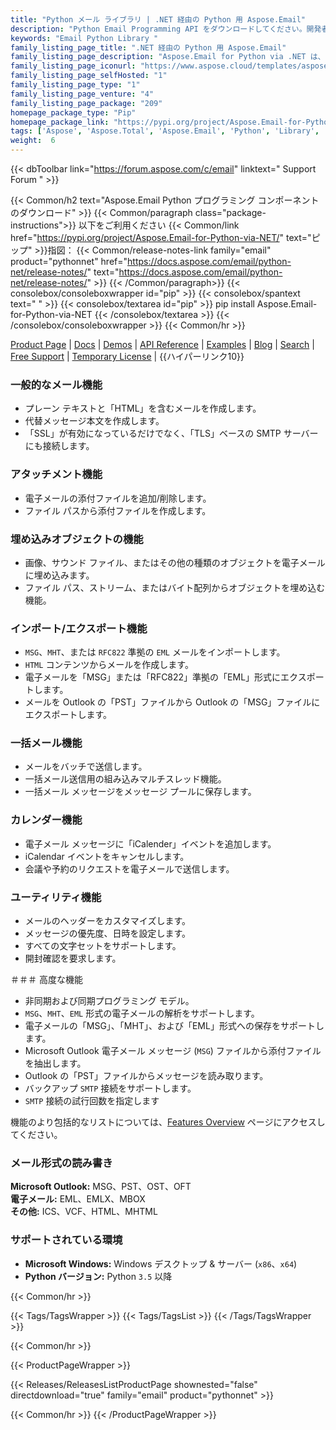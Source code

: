 ```yaml
---
title: "Python メール ライブラリ | .NET 経由の Python 用 Aspose.Email"
description: "Python Email Programming API をダウンロードしてください。開発者が一般的な電子メール メッセージ形式を作成、操作、または変換するための時間と労力を節約できます。基盤となる形式の実装の複雑さを気にする必要はありません。"
keywords: "Email Python Library "
family_listing_page_title: ".NET 経由の Python 用 Aspose.Email"
family_listing_page_description: "Aspose.Email for Python via .NET は、クロスプラットフォーム アプリケーションの作成に使用できる強力な電子メール プログラミング コンポーネントを生成するためにまとめられたクラス ライブラリのスイートです。 Aspose.Email for Python via .NET は、メッセージ フォーマットの構成を気にすることなく、Windows プラットフォームで簡単に使用できます。"
family_listing_page_iconurl: "https://www.aspose.cloud/templates/aspose/App_Themes/V3/images/email/272x272/aspose_email-for-python.png"
family_listing_page_selfHosted: "1"
family_listing_page_type: "1"
family_listing_page_venture: "4"
family_listing_page_package: "209"
homepage_package_type: "Pip"
homepage_package_link: "https://pypi.org/project/Aspose.Email-for-Python-via-NET/"
tags: ['Aspose', 'Aspose.Total', 'Aspose.Email', 'Python', 'Library', '.NET', 'Email', 'MSG', 'PST', 'OST', 'OFT', 'EML', 'EMLX', 'MBOX', 'ICS', 'VCF', 'HTML', 'MHTML']
weight:  6
---
```


{{< dbToolbar link="https://forum.aspose.com/c/email" linktext=" Support Forum " >}}

{{< Common/h2 text="Aspose.Email Python プログラミング コンポーネントのダウンロード"  >}}
{{< Common/paragraph class="package-instructions">}}
以下をご利用ください
{{< Common/link href="https://pypi.org/project/Aspose.Email-for-Python-via-NET/" text="ピップ"  >}}指図：
{{< Common/release-notes-link family="email" product="pythonnet" href="https://docs.aspose.com/email/python-net/release-notes/" text="https://docs.aspose.com/email/python-net/release-notes/"  >}}
{{< /Common/paragraph>}}
{{< consolebox/consoleboxwrapper id="pip" >}}
       {{< consolebox/spantext text=" " >}}
       {{< consolebox/textarea id="pip" >}} pip install Aspose.Email-for-Python-via-NET {{< /consolebox/textarea >}}
{{< /consolebox/consoleboxwrapper >}}
{{< Common/hr >}}

[Product Page](https://products.aspose.com/email/python-net) | [Docs](https://docs.aspose.com/email/pythonnet/) | [Demos](https://products.aspose.app/email/family) | [API Reference](https://apireference.aspose.com/email/java) | [Examples](https://github.com/aspose-email/Aspose.Email-Python-Dotnet/tree/master/Examples) | [Blog](https://blog.aspose.com/category/email/) | [Search](https://search.aspose.com/) | [Free Support](https://forum.aspose.com/c/email) | [Temporary License](https://purchase.aspose.com/temporary-license) | {{ハイパーリンク10}}

### 一般的なメール機能

- プレーン テキストと「HTML」を含むメールを作成します。
- 代替メッセージ本文を作成します。
- 「SSL」が有効になっているだけでなく、「TLS」ベースの SMTP サーバーにも接続します。

### アタッチメント機能

- 電子メールの添付ファイルを追加/削除します。
- ファイル パスから添付ファイルを作成します。

### 埋め込みオブジェクトの機能

- 画像、サウンド ファイル、またはその他の種類のオブジェクトを電子メールに埋め込みます。
- ファイル パス、ストリーム、またはバイト配列からオブジェクトを埋め込む機能。

### インポート/エクスポート機能

- `MSG`、`MHT`、または `RFC822` 準拠の `EML` メールをインポートします。
- `HTML` コンテンツからメールを作成します。
- 電子メールを「MSG」または「RFC822」準拠の「EML」形式にエクスポートします。
- メールを Outlook の「PST」ファイルから Outlook の「MSG」ファイルにエクスポートします。

### 一括メール機能

- メールをバッチで送信します。
- 一括メール送信用の組み込みマルチスレッド機能。
- 一括メール メッセージをメッセージ プールに保存します。

### カレンダー機能

- 電子メール メッセージに「iCalender」イベントを追加します。
- iCalendar イベントをキャンセルします。
- 会議や予約のリクエストを電子メールで送信します。

### ユーティリティ機能

- メールのヘッダーをカスタマイズします。
- メッセージの優先度、日時を設定します。
- すべての文字セットをサポートします。
- 開封確認を要求します。

＃＃＃ 高度な機能

- 非同期および同期プログラミング モデル。
- `MSG`、`MHT`、`EML` 形式の電子メールの解析をサポートします。
- 電子メールの「MSG」、「MHT」、および「EML」形式への保存をサポートします。
- Microsoft Outlook 電子メール メッセージ (`MSG`) ファイルから添付ファイルを抽出します。
- Outlook の「PST」ファイルからメッセージを読み取ります。
- バックアップ `SMTP` 接続をサポートします。
- `SMTP` 接続の試行回数を指定します

機能のより包括的なリストについては、[Features Overview](https://docs.aspose.com/email/pythonnet/features-overview/) ページにアクセスしてください。

### メール形式の読み書き

**Microsoft Outlook:** MSG、PST、OST、OFT\
**電子メール:** EML、EMLX、MBOX\
**その他:** ICS、VCF、HTML、MHTML

### サポートされている環境

- **Microsoft Windows:** Windows デスクトップ & サーバー (`x86`、`x64`)
- **Python バージョン:** Python `3.5` 以降

{{< Common/hr >}}

{{< Tags/TagsWrapper >}}
 {{< Tags/TagsList >}}
{{< /Tags/TagsWrapper >}}

{{< Common/hr >}}

{{< ProductPageWrapper >}}
<!-- ReleasesListProductPage-->
   {{< Releases/ReleasesListProductPage shownested="false"  directdownload="true" family="email" product="pythonnet" >}}
<!-- /ReleasesListProductPage-->
{{< Common/hr >}}
{{< /ProductPageWrapper >}}

